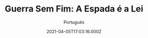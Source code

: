 ---
id: '2c535913-38d6-4e0a-86c1-4b6d8ed98638'
type: 'movie' # Filme, Série, Anime
title: "Guerra Sem Fim: A Espada é a Lei"
synopsis: ["O Império Romano ocupou a Britânia (hoje, Grã-Bretanha) por quatro séculos, fornecendo proteção e paz em troca de submissão. Mesmo antes da chegada do Cristianismo, eles erradicaram muito da religião nativa, mas alguns druidas sobreviveram em um santuário escondido no Ocidente. Os romanos construíram a Muralha de Adriano na fronteira norte para impedir a entrada dos pictos, guerreiros ferozes e misteriosos que se pintavam de azul. No século 5, entretanto, os romanos partiram, deixando os britânicos sozinhos, sob a liderança do rei Vortigern, para se defenderem dos invasores.",
]
originalTitle: "Die by the Sword"
date: '2021-04-05T17:03:16.000Z'
update: '2021-04-05T17:03:16.000Z'
releaseDate: '2020-10-06T03:00:00.000Z'
imdb:
  rating: '1.8' # 8.5
  id: '' # tt0470752
duration: '1h 30 Min'
trailer:
  urls: [
    'iUJXje976RM',
  ]
tags: ['1080p']
genre: ['História'] #
quality: 'WEB-DL' # BluRay, WEB-DL, HDTV, WEB-DL4K, WEB-DLe
format: 'Mkv' # MKV, MP4, TS
audio: 'Português, Inglês' # Dublado, Legendado, Dual Audio, Dub & Leg
subtitle: 'Português' # Português, inglês,
size: '3.70 GB' # 4.8 GB
audioQuality: 10
videoQuality: 10
directors: []
#  - name: 'Lana Wachowski'
#    image: ''
#  - name: 'Lilly Wachowski'
#    image: ''
cast: []
#  - name: 'Keanu Reeves'
#    image: ''
#    characterName: 'Neo'
writers: []
#  - name: ''
#    image: ''
maturityRating:
  age: '' # L , 10, 12, 14, 16, 18
  topics: [''] # Violence, Illegal drugs, Inappropriate Language, Legal Drugs, Sexual Content, Extreme Violence
###########################################
download:
  
  - url: 'magnet:?xt=urn:btih:386deba3b9b01f86894e3f31ef8fae9199dc085a&dn=Guerra.Sem.Fim.A.Espada.e.a.Lei.2020.1080p.WEB-DL.DD5.1.H264.DUAL-TDF&tr=udp%3a%2f%2ftracker.opentrackr.org%3a1337%2fannounce&tr=udp%3a%2f%2ftracker.openbittorrent.com%3a80%2fannounce&tr=udp%3a%2f%2ftracker.trackerfix.com%3a80%2fannounce&tr=udp%3a%2f%2ftracker.coppersurfer.tk%3a6969%2fannounce&tr=udp%3a%2f%2ftracker.leechers-paradise.org%3a6969%2fannounce&tr=udp%3a%2f%2feddie4.nl%3a6969%2fannounce&tr=udp%3a%2f%2fp4p.arenabg.com%3a1337%2fannounce&tr=udp%3a%2f%2fexplodie.org%3a6969%2fannounce&tr=udp%3a%2f%2fzer0day.ch%3a1337%2fannounce'
    resolution: '1080p' # 720p, 1080p, 4K,
    audio: 'Dual Áudio' # Dublado, Legendado, Dual Audio
    size: '' # 4.8 GB
    quality: '' # BluRay, WEB-DL
    format: '' # MKV
images:
  cover: '/assets/movies/guerra-sem-fim-a-espada-e-a-lei.jpg'
  background: '/assets/movies/'
---